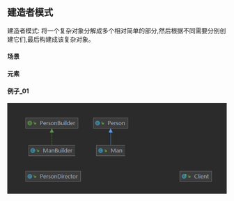 ## 建造者模式

建造者模式: 将一个复杂对象分解成多个相对简单的部分,然后根据不同需要分别创建它们,最后构建成该复杂对象。

#### 场景

#### 元素

#### 例子_01

![例子1-uml](img/建造者-例子1-uml.png)